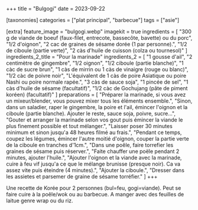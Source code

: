 +++
title = "Bulgogi"
date = 2023-09-22

[taxonomies]
categories = ["plat principal", "barbecue"]
tags = ["asie"]

[extra]
feature_image = "bulgogi.webp"
imagekit = true
ingredients = [
  "300 g de viande de boeuf (faux-filet, entrecote, bassecôte, bavette) ou du porc",
  "1/2 d'oignon",
  "2 cac de graines de sésame dorée (1 par personne).",
  "1/2 de ciboule (partie verte)",
  "2 càs d'huile de cuisson (colza ou tournesol)"
]
ingredients_2_title = "Pour la marinade"
ingredients_2 = [
  "1 gousse d'ail",
  "2 centimètre de gingembre",
  "1/2 oignon",
  "1/2 ciboule (partie blanche)",
  "1 càc de sucre brun",
  "1 càs de mirrin ou 1 càs de vinaigre (rouge ou blanc)",
  "1/2 càc de poivre noir",
  "L'équivalent de 1 càs de poire Asiatique ou poire Nashi ou poire normale rapée.",
  "3 càs de sauce soja",
  "1 pincée de sel",
  "1 càs d'huile de sésame (facultatif)",
  "1/2 càc de Gochujang (pâte de piment koréen) (facultatif)"
]
preparations = [
  "Préparer la marinade, si vous avez un mixeur/blender, vous pouvez mixer tous les éléments ensemble.",
  "Sinon, dans un saladier, raper le gingembre, la poire et l'ail, émincer l'oignon et la ciboule (partie blanche). Ajouter le reste, sauce soja, poivre, sucre...",
  "Gouter et arranger la marinade selon vos gout puis émincer la viande le plus finement possible et tout mélanger.",
  "Laisser poser 30 minutes minimum et sinon jusqu'a 48 heures filmé au frais.",
  "Pendant ce temps, coupez les légumes, émincer l'autre moitié d'oignon, couper la partie verte de la ciboule en tranches d'1cm.",
  "Dans une poêle, faire torrefier les graines de sésame puis réserver.",
  "Faite chauffer une poële pendant 2 minutes, ajouter l'huile.",
  "Ajouter l'oignon et la viande avec la marinade, cuire à feu vif jusqu'a ce que le mélange brunisse (presque noir). Ca va assez vite puis éteindre (4 minutes).",
  "Ajouter la ciboule.",
  "Dresser dans les assietes et parsemer de graine de sésame torréfier."
]
+++

Une recette de Korée pour 2 personnes (bul=feu, gogi=viande). Peut se faire cuire à la poêle/wok ou au barbecue. A manger avec des feuilles de laitue genre wrap ou du riz.
